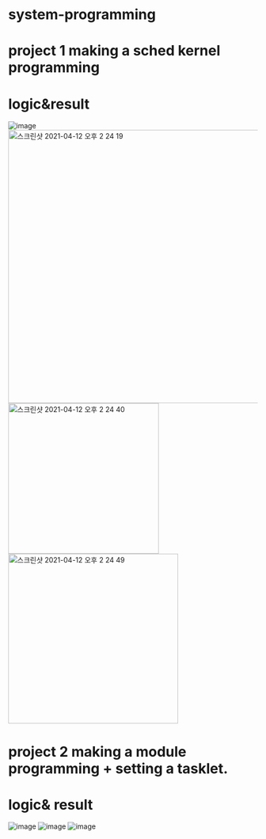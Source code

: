 # system-programming

project 1 making a sched kernel programming
===
logic&result
===
![image](https://user-images.githubusercontent.com/19410415/114344417-be9a8a80-9b9a-11eb-9f1b-a00f1b4e2188.png)
<img width="552" alt="스크린샷 2021-04-12 오후 2 24 19" src="https://user-images.githubusercontent.com/19410415/114344430-c5c19880-9b9a-11eb-826e-255740145b75.png">
<img width="304" alt="스크린샷 2021-04-12 오후 2 24 40" src="https://user-images.githubusercontent.com/19410415/114344455-d2de8780-9b9a-11eb-9ec1-e66d3b2d7bf5.png">
<img width="343" alt="스크린샷 2021-04-12 오후 2 24 49" src="https://user-images.githubusercontent.com/19410415/114344466-d83bd200-9b9a-11eb-910a-37cb1d20b366.png">



project 2 making a module programming + setting a tasklet.
===

logic& result
===
![image](https://user-images.githubusercontent.com/19410415/114344301-88f5a180-9b9a-11eb-8afc-30b6af4d8fed.png)
![image](https://user-images.githubusercontent.com/19410415/114344337-94e16380-9b9a-11eb-8b10-0049a14e1e3d.png)
![image](https://user-images.githubusercontent.com/19410415/114344344-99a61780-9b9a-11eb-83a8-50fe29fed38b.png)


